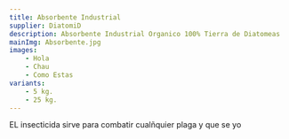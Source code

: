 ```yaml
---
title: Absorbente Industrial
supplier: DiatomiD
description: Absorbente Industrial Organico 100% Tierra de Diatomeas
mainImg: Absorbente.jpg
images: 
    - Hola
    - Chau
    - Como Estas
variants: 
    - 5 kg.
    - 25 kg.
---
```

EL insecticida sirve para combatir cualñquier plaga y que se yo 
